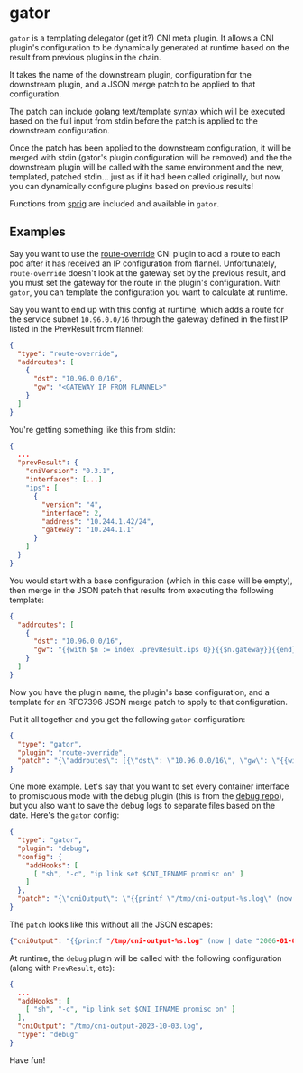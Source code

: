 # gator

`gator` is a templating delegator (get it?) CNI meta plugin. It allows a CNI
plugin's configuration to be dynamically generated at runtime based on the
result from previous plugins in the chain.

It takes the name of the downstream plugin, configuration for the downstream
plugin, and a JSON merge patch to be applied to that configuration.

The patch can include golang text/template syntax which will be executed based
on the full input from stdin before the patch is applied to the downstream
configuration.

Once the patch has been applied to the downstream configuration, it will be
merged with stdin (gator's plugin configuration will be removed) and the the
downstream plugin will be called with the same environment and the new,
templated, patched stdin... just as if it had been called originally, but now
you can dynamically configure plugins based on previous results!

Functions from [sprig](https://github.com/Masterminds/sprig) are included and
available in `gator`.

## Examples

Say you want to use the
[route-override](https://github.com/openshift/route-override-cni) CNI plugin to
add a route to each pod after it has received an IP configuration from flannel.
Unfortunately, `route-override` doesn't look at the gateway set by the previous
result, and you must set the gateway for the route in the plugin's
configuration. With `gator`, you can template the configuration you want to
calculate at runtime.

Say you want to end up with this config at runtime, which adds a route for the
service subnet `10.96.0.0/16` through the gateway defined in the first IP
listed in the PrevResult from flannel:

```json
{
  "type": "route-override",
  "addroutes": [
    {
      "dst": "10.96.0.0/16",
      "gw": "<GATEWAY IP FROM FLANNEL>"
    }
  ]
}
```

You're getting something like this from stdin:

```json
{
  ...
  "prevResult": {
    "cniVersion": "0.3.1",
    "interfaces": [...]
    "ips": [
      {
        "version": "4",
        "interface": 2,
        "address": "10.244.1.42/24",
        "gateway": "10.244.1.1"
      }
    ]
  }
}
```

You would start with a base configuration (which in this case will be empty),
then merge in the JSON patch that results from executing the following
template:

```json
{
  "addroutes": [
    {
      "dst": "10.96.0.0/16",
      "gw": "{{with $n := index .prevResult.ips 0}}{{$n.gateway}}{{end}}"
    }
  ]
}
```

Now you have the plugin name, the plugin's base configuration, and a template
for an RFC7396 JSON merge patch to apply to that configuration.

Put it all together and you get the following `gator` configuration:

```json
{
  "type": "gator",
  "plugin": "route-override",
  "patch": "{\"addroutes\": [{\"dst\": \"10.96.0.0/16\", \"gw\": \"{{with $n := index .prevResult.ips 0}}{{$n.gateway}}{{end}}\"}]}",
}
```

One more example. Let's say that you want to set every container interface to
promiscuous mode with the debug plugin (this is from the [debug
repo](https://github.com/containernetworking/cni/tree/main/plugins/debug)), but
you also want to save the debug logs to separate files based on the date.
Here's the `gator` config:

```json
{
  "type": "gator",
  "plugin": "debug",
  "config": {
    "addHooks": [
      [ "sh", "-c", "ip link set $CNI_IFNAME promisc on" ]
    ]
  },
  "patch": "{\"cniOutput\": \"{{printf \"/tmp/cni-output-%s.log\" (now | date \"2006-01-02\")}}\"}"
}
```

The `patch` looks like this without all the JSON escapes:

```json
{"cniOutput": "{{printf "/tmp/cni-output-%s.log" (now | date "2006-01-02")}}"}
```

At runtime, the `debug` plugin will be called with the following configuration
(along with `PrevResult`, etc):

```json
{
  ...
  "addHooks": [
    [ "sh", "-c", "ip link set $CNI_IFNAME promisc on" ]
  ],
  "cniOutput": "/tmp/cni-output-2023-10-03.log",
  "type": "debug"
}
```

Have fun!
